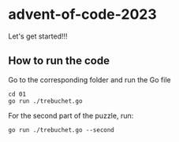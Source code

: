 # advent-of-code-2023

Let's get started!!!

## How to run the code

Go to the corresponding folder and run the Go file

```
cd 01
go run ./trebuchet.go
```

For the second part of the puzzle, run:

```
go run ./trebuchet.go --second
```
